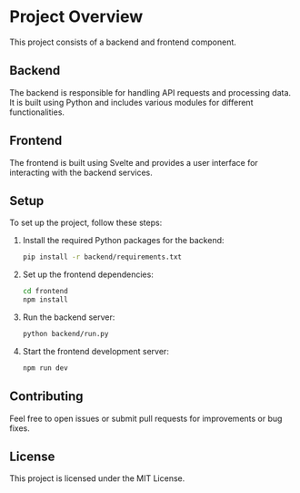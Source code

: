 # Project Overview

This project consists of a backend and frontend component.

## Backend

The backend is responsible for handling API requests and processing data. It is built using Python and includes various modules for different functionalities.

## Frontend

The frontend is built using Svelte and provides a user interface for interacting with the backend services.

## Setup

To set up the project, follow these steps:

1. Install the required Python packages for the backend:
   ```bash
   pip install -r backend/requirements.txt
   ```

2. Set up the frontend dependencies:
   ```bash
   cd frontend
   npm install
   ```

3. Run the backend server:
   ```bash
   python backend/run.py
   ```

4. Start the frontend development server:
   ```bash
   npm run dev
   ```

## Contributing

Feel free to open issues or submit pull requests for improvements or bug fixes.

## License

This project is licensed under the MIT License.
